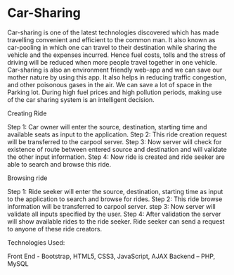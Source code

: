 # Car-Sharing
Car-sharing is one of the latest technologies discovered which has made travelling convenient and efficient to the common man. 
It also known as car-pooling in which one can travel to their destination while sharing the vehicle and the expenses incurred. 
Hence fuel costs, tolls and the stress of driving will be reduced when more people travel together in one vehicle. 
Car-sharing is also an environment friendly web-app and we can save our mother nature by using this app. It also helps in reducing
traffic congestion, and other poisonous gases in the air. We can save a lot of space in the Parking lot. During high fuel prices 
and high pollution periods, making use of the car sharing system is an intelligent decision.

Creating Ride

Step 1: Car owner will enter the source, destination, starting time and available seats as input to the application.
Step 2: This ride creation request will be transferred to the carpool server.
Step 3: Now server will check for existence of route between entered source and destination and will validate the other input 
information.
Step 4: Now ride is created and ride seeker are able to search and browse this ride.

Browsing ride

Step 1: Ride seeker will enter the source, destination, starting time as input to the application to search and browse for rides.
Step 2: This ride browse information will be transferred to carpool server.
step 3: Now server will validate all inputs specified by the user.
Step 4: After validation the server will show available rides to the ride seeker. Ride seeker can send a request to anyone of
these ride creators.

Technologies Used:

Front End - Bootstrap, HTML5, CSS3, JavaScript, AJAX
Backend – PHP, MySQL
